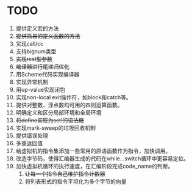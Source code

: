# TODO

1. 提供定义宏的方法
2. <del>提供简易的定义函数的方法</del>
3. 实现call/cc
4. 支持bignum类型
5. <del>实现rest型参数</del>
6. <del>编译器进行尾递归优化</del>
7. 用Scheme代码实现编译器
8. 实现异常机制
9. 用up-value实现闭包
10. 实现non-local exit操作符，如block和catch等。
11. 提供对整数、浮点数均可用的四则运算函数。
12. 明确定义和区分局部环境和全局环境
13. <del>将define实现为set!的语法糖</del>
14. 实现mark-sweep的垃圾回收机制
15. 提供错误处理
16. 多重返回值
17. 给虚拟机的指令集添加一些常用的原语函数作为指令，加快调用。
18. 改造字节码，使得汇编器生成的代码在while...switch循环中更容易定位。
19. 加快虚拟机循环的执行速度，在汇编阶段完成code_name的判断。
    1. <del>让每一个指令自己维护指令计数器</del>
    2. 将列表形式的指令平坦化为多个字节的向量
